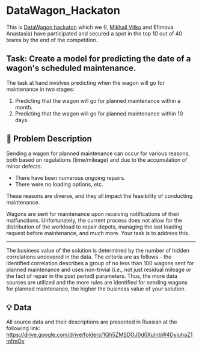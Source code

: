 # DataWagon_Hackaton

This is [DataWagon hackaton][1] which we (I, [Mikhail Vitko][2] and Efimova Anastasia) have participated and secured a spot in the top 10 out of 40 teams by the end of the competition.

**Task:**
Create a model for predicting the date of a wagon's scheduled maintenance.
---
The task at hand involves predicting when the wagon will go for maintenance in two stages:

1. Predicting that the wagon will go for planned maintenance within a month.
2. Predicting that the wagon will go for planned maintenance within 10 days.
   
🤔 Problem Description
---
Sending a wagon for planned maintenance can occur for various reasons, both based on regulations (time/mileage) and due to the accumulation of minor defects:

- There have been numerous ongoing repairs.
- There were no loading options, etc.

These reasons are diverse, and they all impact the feasibility of conducting maintenance.

Wagons are sent for maintenance upon receiving notifications of their malfunctions. Unfortunately, the current process does not allow for the distribution of the workload to repair depots, managing the last loading request before maintenance, and much more. Your task is to address this.

---

The business value of the solution is determined by the number of hidden correlations uncovered in the data. The criteria are as follows - the identified correlation describes a group of no less than 100 wagons sent for planned maintenance and uses non-trivial (i.e., not just residual mileage or the fact of repair in the past period) parameters. Thus, the more data sources are utilized and the more rules are identified for sending wagons for planned maintenance, the higher the business value of your solution.

💡 Data
---
All source data and their descriptions are presented in Russian at the following link:
https://drive.google.com/drive/folders/1Qh5ZMSDOJ0d0XuInbW4DyiuhaZ1mfmOv





[1]: https://datawagon.ru/
[2]: https://github.com/mishantique
